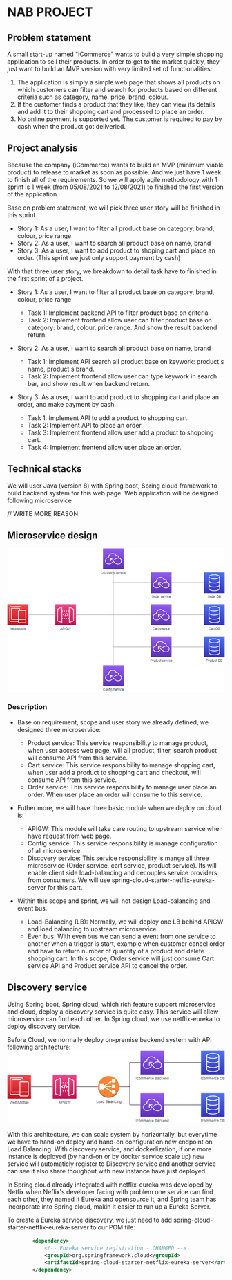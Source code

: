 # NAB PROJECT 

## Problem statement
A small start-up named "iCommerce" wants to build a very simple shopping application to sell their
products. In order to get to the market quickly, they just want to build an MVP version with very 
limited set of functionalities:

1. The application is simply a simple web page that shows all products on which customers can filter and search for products based on different criteria such as category, name, price, brand, colour.
2. If the customer finds a product that they like, they can view its details and add it to their shopping cart and processed to place an order.
3. No online payment is supported yet. The customer is required to pay by cash when the product got deliveried.

## Project analysis

Because the company (iCommerce) wants to build an MVP (minimum viable product) to release to market as soon as possible. And we just have 1 week to finish all of the requirements. So we will apply agile methodology with 1 sprint is 1 week (from 05/08/2021 to 12/08/2021) to finished the first version of the application.

Base on problem statement, we will pick three user story will be finished in this sprint.

* Story 1: As a user, I want to filter all product base on category, brand, colour, price range.
* Story 2: As a user, I want to search all product base on name, brand
* Story 3: As a user, I want to add product to shoping cart and place an order. (This sprint we just only support payment by cash)

With that three user story, we breakdown to detail task have to finished in the first sprint of a project.

* Story 1: As a user, I want to filter all product base on category, brand, colour, price range

  * Task 1: Implement backend API to filter product base on criteria
  * Task 2: Implement frontend allow user can filter product base on category: brand, colour, price range. And show the result backend return.

* Story 2: As a user, I want to search all product base on name, brand

  * Task 1: Implement API search all product base on keywork: product's name, product's brand.
  * Task 2: Implement frontend allow user can type keywork in search bar, and show result when backend return.
  
* Story 3: As a user, I want to add product to shopping cart and place an order, and make payment by cash.

  * Task 1: Implement API to add a product to shopping cart.
  * Task 2: Implement API to place an order.
  * Task 3: Implement frontend allow user add a product to shopping cart.
  * Task 4: Implement frontend allow user place an order.
  
## Technical stacks
We will user Java (version 8) with Spring boot, Spring cloud framework to build backend system for this web page. Web application will be designed following microservice 

// WRITE MORE REASON

## Microservice design

![alt text](https://github.com/Project-nab/discovery-service/blob/master/media/DeploymentDiagram.png?raw=true)

### Description

* Base on requirement, scope and user story we already defined, we designed three microservice:
  * Product service: This service responsibility to manage product, when user access web page, will all product, filter, search product will consume API from this service.
  * Cart service: This service responsibility to manage shopping cart, when user add a product to shopping cart and checkout, will consume API from this service.
  * Order service: This service responsibility to manage user place an order. When user place an order will consume to this service.

* Futher more, we will have three basic module when we deploy on cloud is:
  * APIGW: This module will take care routing to upstream service when have request from web page.
  * Config service: This service responsibility is manage configuration of all microservice.
  * Discovery service: This service responsibility is mange all three microservice (Order service, cart service, product service). Its will enable client side load-balancing and decouples service providers from consumers. We will use spring-cloud-starter-netflix-eureka-server for this part.

* Within this scope and sprint, we will not design Load-balancing and event bus.
  * Load-Balancing (LB): Normally, we will deploy one LB behind APIGW and load balancing to upstream microservice.
  * Even bus: With even bus we can send a event from one service to another when a trigger is start, example when customer cancel order and have to return number of quantity of a product and delete shopping cart. In this scope, Order service will just consume Cart service API and Product service API to cancel the order.

## Discovery service

Using Spring boot, Spring cloud, which rich feature support microservice and cloud, deploy a discovery service is quite easy. This service will allow microservice can find each other. In Spring cloud, we use netflix-eureka to deploy discovery service. 

Before Cloud, we normally deploy on-premise backend system with API following architecture: 
![alt text](https://github.com/Project-nab/discovery-service/blob/master/media/OnpremiseDeployment.png?raw=true)

With this architecture, we can scale system by horizontally, but everytime we have to hand-on deploy and hand-on configuration new endpoint on Load Balancing. With discovery service, and dockerlization, if one more instance is deployed (by hand-on or by docker service scale up) new service will automaticly register to Discovery service and another service can see it also share thoughput with new instance have just deployed.

In Spring cloud already integrated with netflix-eureka was developed by Netfix when Neflix's developer facing with problem one service can find each other, they named it Eureka and opensource it, and Spring team has incorporate into Spring cloud, makin it easier to run up a Eureka Server.

To create a Eureka service discovery, we just need to add spring-cloud-starter-netflix-eureka-server to our POM file:

```xml
        <dependency>
            <!-- Eureka service registration - CHANGED -->
            <groupId>org.springframework.cloud</groupId>
            <artifactId>spring-cloud-starter-netflix-eureka-server</artifactId>
        </dependency>
```

